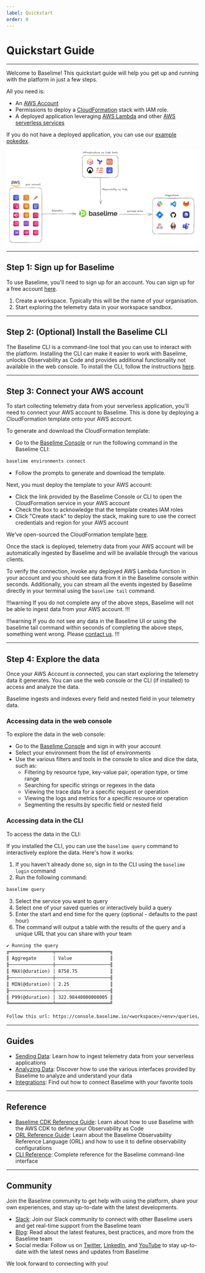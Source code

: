 ```yaml
---
label: Quickstart
order: 0
---
```


# Quickstart Guide

---


Welcome to Baselime! This quickstart guide will help you get up and running with the platform in just a few steps.


All you need is:
- An [AWS Account](https://aws.amazon.com/)
- Permissions to deploy a [CloudFormation](https://aws.amazon.com/cloudformation/) stack with IAM role.
- A deployed application leveraging [AWS Lambda](https://aws.amazon.com/lambda/) and other [AWS serverless services](https://aws.amazon.com/serverless/)

If you do not have a deployed application, you can use our [example pokedex](https://github.com/baselime/pokedex).

![Baselime in your ecosystem](./assets/images/illustrations/index.png)

---

## Step 1: Sign up for Baselime

To use Baselime, you'll need to sign up for an account. You can sign up for a free account [here](https://console.baselime.io).

1. Create a workspace. Typically this will be the name of your organisation.
2. Start exploring the telemetry data in your workspace sandbox.

---

## Step 2: (Optional) Install the Baselime CLI

The Baselime CLI is a command-line tool that you can use to interact with the platform. Installing the CLI can make it easier to work with Baselime, unlocks Observability as Code and provides additional functionality not available in the web console. To install the CLI, follow the instructions [here](./cli/install.md).

---

## Step 3: Connect your AWS account

To start collecting telemetry data from your serverless application, you'll need to connect your AWS account to Baselime. This is done by deploying a CloudFormation template onto your AWS account.

To generate and download the CloudFormation template:

- Go to the [Baselime Console](https://console.baselime.io) or run the following command in the Baselime CLI:
```bash # :icon-terminal: terminal
baselime environments connect
```
- Follow the prompts to generate and download the template.

Next, you must deploy the template to your AWS account:

- Click the link provided by the Baselime Console or CLI to open the CloudFormation service in your AWS account
- Check the box to acknowledge that the template creates IAM roles
- Click "Create stack" to deploy the stack, making sure to use the correct credentials and region for your AWS account

We've open-sourced the CloudFormation template [here](./connectors/aws.md).

Once the stack is deployed, telemetry data from your AWS account will be automatically ingested by Baselime and will be available through the various clients.

To verify the connection, invoke any deployed AWS Lambda function in your account and you should see data from it in the Baselime console within seconds. Additionally, you can stream all the events ingested by Baselime directly in your terminal using the `baselime tail` command.

!!!warning
If you do not complete any of the above steps, Baselime will not be able to ingest data from your AWS account.
!!!

!!!warning
If you do not see any data in the Baselime UI or using the baselime tail command within seconds of completing the above steps, something went wrong. Please [contact us](mailto:support@baselime.io).
!!!

---

## Step 4: Explore the data

Once your AWS Account is connected, you can start exploring the telemetry data it generates. You can use the web console or the CLI (if installed) to access and analyze the data.

Baselime ingests and indexes every field and nested field in your telemetry data. 

### Accessing data in the web console


To explore the data in the web console:

- Go to the [Baselime Console](https://console.baselime.io) and sign in with your account
- Select your environment from the list of environments
- Use the various filters and tools in the console to slice and dice the data, such as:
  - Filtering by resource type, key-value pair, operation type, or time range
  - Searching for specific strings or regexes in the data
  - Viewing the trace data for a specific request or operation
  - Viewing the logs and metrics for a specific resource or operation
  - Segmenting the results by specific field or nested field

### Accessing data in the CLI

To access the data in the CLI:

If you installed the CLI, you can use the `baselime query` command to interactively explore the data. Here's how it works:
1. If you haven't already done so, sign in to the CLI using the `baselime login` command
2. Run the following command:

```bash # :icon-terminal: terminal
baselime query
```

3. Select the service you want to query
4. Select one of your saved queries or interactively build a query
5. Enter the start and end time for the query (optional - defaults to the past hour)
6. The command will output a table with the results of the query and a unique URL that you can share with your team

```txt # :icon-code: output
✔ Running the query
╔════════════════╤════════════════════╗
║ Aggregate      │ Value              ║
╟────────────────┼────────────────────╢
║ MAX(@duration) │ 8758.75            ║
╟────────────────┼────────────────────╢
║ MIN(@duration) │ 2.25               ║
╟────────────────┼────────────────────╢
║ P99(@duration) │ 322.98440000000005 ║
╚════════════════╧════════════════════╝

Follow this url: https://console.baselime.io/<workspace>/<env>/queries/lambda-duration/1653302639712
```
---

## Guides

- [Sending Data](./sending-data/overview.md): Learn how to ingest telemetry data from your serverless applications
- [Analyzing Data](./analysing-data/service-discovery.md): Discover how to use the various interfaces provided by Baselime to analyze and understand your data
- [Integrations](./): Find out how to connect Baselime with your favorite tools


---
## Reference

- [Baselime CDK Reference Guide](./oac/cdk/quick-start.md): Learn about how to use Baselime with the AWS CDK to define your Observability as Code
- [ORL Reference Guide](./oac/observability-reference-language/overview.md): Learn about the Baselime Observability Reference Language (ORL) and how to use it to define observability configurations
- [CLI Reference](./cli/install.md): Complete reference for the Baselime command-line interface

---
## Community

Join the Baselime community to get help with using the platform, share your own experiences, and stay up-to-date with the latest developments.

- [Slack](https://join.slack.com/t/baselimecommunity/shared_invite/zt-1eu7l0ag1-wxYXQV6Fr_aiB3ZPm3LhDQ): Join our Slack community to connect with other Baselime users and get real-time support from the Baselime team
- [Blog](https://baselime.io/blog): Read about the latest features, best practices, and more from the Baselime team
- Social media: Follow us on [Twitter](https://twitter.com/baselimeHQ), [LinkedIn](https://www.linkedin.com/company/baselime), and [YouTube](https://youtube.com/@baselimedev) to stay up-to-date with the latest news and updates from Baselime

We look forward to connecting with you!